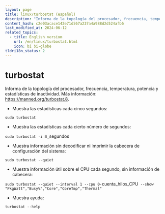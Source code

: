 ```yaml
---
layout: page
title: linux/turbostat (español)
description: "Informa de la topología del procesador, frecuencia, temperatura, potencia y estadísticas de inactividad."
content_hash: c2e03acace142e71d567a237a4a988d2d524afb6
last_modified_at: 2024-06-12
related_topics:
  - title: English version
    url: /en/linux/turbostat.html
    icon: bi bi-globe
tldri18n_status: 2
---
```

# turbostat

Informa de la topología del procesador, frecuencia, temperatura, potencia y estadísticas de inactividad.
Más información: <https://manned.org/turbostat.8>.

- Muestra las estadísticas cada cinco segundos:

`sudo turbostat`

- Muestra las estadísticas cada cierto número de segundos:

`sudo turbostat -i `<span class="tldr-var badge badge-pill bg-dark-lm bg-white-dm text-white-lm text-dark-dm font-weight-bold">n_segundos</span>

- Muestra información sin decodificar ni imprimir la cabecera de configuración del sistema:

`sudo turbostat --quiet`

- Muestra información útil sobre el CPU cada segundo, sin información de cabecera:

`sudo turbostat --quiet --interval 1 --cpu 0-`<span class="tldr-var badge badge-pill bg-dark-lm bg-white-dm text-white-lm text-dark-dm font-weight-bold">cuenta_hilos_CPU</span>` --show "PkgWatt","Busy%","Core","CoreTmp","Thermal"`

- Muestra ayuda:

`turbostat --help`
